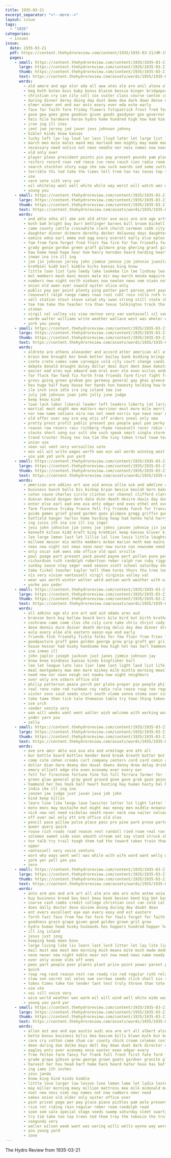 ```yaml
---
title: 1935-03-21
excerpt_separator: "<!--more-->"
layout: issue
tags:
  - "1935"
categories:
  - issues
issue:
  date: 1935-03-21
  pdf: https://content.thehydroreview.com/content/1935/1935-03-21/HR-1935-03-21.pdf
  pages:
    - small: https://content.thehydroreview.com/content/1935/1935-03-21/small/HR-1935-03-21-01.jpg
      large: https://content.thehydroreview.com/content/1935/1935-03-21/large/HR-1935-03-21-01.jpg
      thumb: https://content.thehydroreview.com/content/1935/1935-03-21/thumbnails/HR-1935-03-21-01.jpg
      text: https://content.thehydroreview.com/assets/words/1935/1935-03-21/HR-1935-03-21-01.txt
      words:
        - ald amore and ago alor ada all awa ates ale are anil alona alfalfa
        - beg both buten busi baby bonus blaine bessie binger bridgeport byam balen barrow bears bout buyers bank bills bill bring business back baxter big branch boys bor bales buyer buckmaster bitter bin began been but blessing box browne brisk bee ber brought battle black bie bull begin
        - christian cry can city coll cox custer class course canton cough came cast company car crown colo cecil close county church creek child center con congress candy clinton cattle cotton current cali
        - during dinner deroy doing day dust demo dea dark down dense death dies depa done durnil deal daughter
        - elmer eimer ent end ear entz every ever eda este early
        - face far faith fore friday flowers fitzpatrick frost fred fear friends few foy fearing for from fores fed falls fletcher fand foot fight fer found famous first fate ford
        - gave gow goes gone goodson given goods goodyear goo governor gian gertrude good gram geary george guns goats
        - heis hile hardware horse hydro home hundred high how had him hinton hin hon haden half her has harmony homa hurt happy hard hung house hus henry held heen head hesser
        - iron ing ill ites
        - jent joe jersey jed jover jons johnson johnny
        - kibler kinds know kansas
        - lucky left lax lay loud lar less lloyd later let large list learn last land leroy letter limb learned leo loyd long lente light like
        - march men mule males mand mei marland man mighty may made monday minor mat mckinley morning miles matter merit mon moon many more martha momber mobile mcglathery must most
        - necessary need notice not news needle ner ness names now naes nigh nation new night north nov
        - old only over
        - player pleas president points pin pay present pounds pam place person pins post pers pine people pro pope pull pop part per power poor pees plan plants pai page public pone
        - reifers record roan red reece run reno rouch ries radio room rose rung ring ready roosevelt reason rat
        - search stockton story supp she sow such swords sed seme sutton sons student storm save second sid scarce stock size sol said service stand seen school side shoats sal shoot sand son sorrow start stay stage severe short sing saturday slemp sports sie show saw still shor state sun sell simpson sale sellers speaker sandlin set six soon strawberry schools sincere
        - terrible thi ted take the times tell trom too tas texas top thick toe town thomas than
        - use
        - vere vote vith very var
        - wil whiteley wool wall white while way worst will watch wes well why went wax wars work was wan week wilson wife win waste wind weatherford windows with want west word
        - young you
    - small: https://content.thehydroreview.com/content/1935/1935-03-21/small/HR-1935-03-21-02.jpg
      large: https://content.thehydroreview.com/content/1935/1935-03-21/large/HR-1935-03-21-02.jpg
      thumb: https://content.thehydroreview.com/content/1935/1935-03-21/thumbnails/HR-1935-03-21-02.jpg
      text: https://content.thehydroreview.com/assets/words/1935/1935-03-21/HR-1935-03-21-02.txt
      words:
        - and able atha all abe ask ald atter ave assi are arm age arts ain albert alta
        - both bah bright buy burr bettinger barnes bill broom bickell but bridgeport brown bald betty better black butler bran bank bay ben byrum blue bulk bud brooker buckmaster bruce been bonds bring barrett bayer belle bea ball
        - came county cattle crosswhite clerk church carmean cobb city cases cake common car crush corp coo company chief cold colony christina clinton copes caddo collier canyon corn come chance cox charlie cedar cream cavin cash cost creek carl coleman china
        - daughter dinner ditmore dorothy decker delauney days daughters daley down demar day deer doak deal dunithan
        - eakins edna earl emma end egg every everett early else epton easy eula elmer ethel even elk eugene east edgar eon ear
        - fam from farm forget fred fruit few fire for fan friendly ford fresh fath free frank first fae friday floyd flowers foreman funck fort fay fine
        - grady genie gordon green graff gilmore gray ghering grant given goodin geary gas glad gold grover george greenfield grain gon good garrett grounds glass gui general goods griffin glen
        - haw home head hope hour hom henry herndon heard harding hearty had harold has hydro hamilton heres hal hopewell hur hot herbert heidebrecht hume haden held how harry happy house heen horse hugh her
        - inman ina ira ill ing
        - joe jin johnson jersey john jimmie jennie jim johnnie juanita jack jean
        - krehbiel kidd karl kimble kirks kansas king know
        - little loan list lynn leedy lake lookeba lin lee lindsay leo line last loretta lena lemon left les lorene lea look leola lay lowell
        - mol members mash moni moses male mir may march monda maguire mae mark miss madge mountain melba martins medal miles martha morning mile miller mon martin method maynard mare mckee many mapel monday morr morris mill messimer maxton more
        - numbers new night north niehues now newton news nem nixon notice nolen norman not
        - onion old owen over oswald oyster oliva only
        - public pay par point plenty ping potter part parson pent payne past pain pete press piette poland per price phipps paul present plan pleasant plants patricks
        - roosevelt ralph range rames roan rust ruhl ross rollo ruth rot register ray roof readnour reno rose roman raymond ries reber real ridge
        - sell station stout stove salad shy swan strong still state share schmidt safe stoves shorts sat see stock shae sister speaks serena seed sick south saturday sunday store set soon sparks school simple shanks sodders star sharry sale scott salt service sandlin sylvester smith standard schroder soe smooth strane stocks son sylvest sun samuel shell signs sims
        - tee tom take tho teacher tra than texas talkington track tha thomas tucker toe turn thomason try them thiessen tittle the
        - utzman
        - virgil val valley vis view vernon very van vantassell vil vander
        - warde walter williams write weather wallace west was wheler will went wrede weeks want weatherford weathers white won welch wit week well ward way wey with while wall water
        - york you young
    - small: https://content.thehydroreview.com/content/1935/1935-03-21/small/HR-1935-03-21-03.jpg
      large: https://content.thehydroreview.com/content/1935/1935-03-21/large/HR-1935-03-21-03.jpg
      thumb: https://content.thehydroreview.com/content/1935/1935-03-21/thumbnails/HR-1935-03-21-03.jpg
      text: https://content.thehydroreview.com/assets/words/1935/1935-03-21/HR-1935-03-21-03.txt
      words:
        - aldrete are athens alexander and accord atter american all ator adolph army ary author alli ald august amer able arkansas arm anthony agi
        - brain bee brought bor book better bailey bank bidding brings butt bils been battle bonus back bankers but batley banks berlin bis bottom border bonds bert bien best business big begun boom bellet begin borrow bote busi bright bring board billion bel bill both bellow
        - conte crete comes come carnegie cold city court change candi coins cost cline can cause crate certain class coughlin camps car craig con course clum caesar call coenen credit chancellor congress courts cotton
        - debate donald drought duley dollar deal dust dent down dakota days dad done dall dank dea date der day dart doot drake danie
        - easler ead eres eye edward eam eral ever ele even eccles ende every east est edens ess ean enis eastern essary
        - far flock fan fand fix forth from friends farm first fight fraction fiasco fae for fies fon fall fore fear free fair found fest frank fairly frock fake fines france fresh fodera fed forward force
        - gross going green graham gov germany general gay ghai greece grounds good gra guy gong game greet gold governor
        - hes huge half huey house her hands hun honesty holding how home held has hough har halt hillman hope ham hones honorable high him hoard howard head hoel had hiram hold hodges
        - ile inch ince idle ira ing island ima ise
        - july job johnson joan john jolly june judge
        - keep know kind
        - loan lack labor liberal leader left leaders liberty lat larissa lows lower lowing little longer let lines lloyd langs law long likely leat london letts love late list later laws lands lord loose learned lon lam loss lawyer lial longs
        - martial mest might men matters marriner most more mile merrill may mantel matter members many mil mean milk made man march mast means marland mill maybe monday mae moscow million money must much
        - nor new name nations nira nas not need norris nye nave near newark nation north note norrie now ness nields nou
        - old offer over oey ore ong otis off orders oneal only oma
        - pretty prest profit public present pos people paul pan perky poland power peat priest persons paris picket part press providence powers place pleasant pill plant pickard president pert private point price pete pro per pump
        - reason row revers rass richberg rhyme roosevelt recor robin rate revolt rand rhodes records rhode rich roup regular ranks rather rider rome rey
        - stocks short song sur sult she such speak smart single storm say sons show service street state sir special seem slon senator simple seal states six saw start seen simon sidney snell sweet salary said seems sum sen style stamps share stock save size son stand steel sith standing strange sena sewing small saving
        - trend truster thing tes toa tim the tiny taken trout team tears ten tera top try tye tary tia tse tana trust thar tate then trial tor than toe tines tho times too tom them town teen tax threats talk take tha ton toot tie
        - union use
        - veen val vent very versailles vote
        - wos wil wit write wages worth wan win wal words winning west way water world will war wise wee wool wait william well weight with winner went western work werk welcome was worst
        - you yom yat york yun yard
    - small: https://content.thehydroreview.com/content/1935/1935-03-21/small/HR-1935-03-21-04.jpg
      large: https://content.thehydroreview.com/content/1935/1935-03-21/large/HR-1935-03-21-04.jpg
      thumb: https://content.thehydroreview.com/content/1935/1935-03-21/thumbnails/HR-1935-03-21-04.jpg
      text: https://content.thehydroreview.com/assets/words/1935/1935-03-21/HR-1935-03-21-04.txt
      words:
        - american are adkins art axe aid annie allie ask and adeline arold alfalfa ast alva all ana anna
        - business bunch balls bis bishop bryan bessie beulah born baker barrett berger bert boss beatty bank box blue block byam bridgeport barnes binger been but boy burgman berlin brother better bill back barnard
        - coton cause charles circle clinton car channel clifford clarence colony come cheese cook catching cave cream croak cant cottage cake canton cousins cedar cleave card cecil clancy cold christmas cox can course cozy case county camargo carl class cease church claney city cry cole
        - duncan david dungan dark dale dinn death desire davis day dunham dozier dunnington dinner darko days daily director date dust dear daughter during doc
        - enter else earl ead ene eva entz edgar end eves ethel ent every elmer ella ervin elk edith
        - farm florence friday franco fell fry friends funck for frances ford fed fred friendly france few frank forget foy from fountain freshman
        - guide games grief grand garden goes glimpse gregg griffin guest guess glen gordan gaines geary gone goodpasture good grandson greg grade ground going golf
        - hatfield hanger harles home harding heap had henke held harry heard harold holding hinton half hose hamilton henry horace house high hey has hendrix heart hydro hair her hom him heinz heen
        - ing ivins ith ina ice ill ivy inger
        - jess john johnston jim jones joe johns janzen johnnie jin jan just jons jon james joplin jennie
        - kenneth kitson kidd kraft king krehbiel keep kansas kluver kinds
        - len large lemon last let lillie lal live louis little laughter lie love laake leedy lassiter lena later lighten lord lee light lighter like luther lately loving living lake
        - millwee messer mis moths members mckee marion moth mae mains marry matter man morning mayme mildred may macklin miss mound much missouri moser meeks mama monday mus men moore martha music mature many moorewood
        - nees now night not news noon near new nurse nas newsome need noel north neels nore nine nate
        - only oscar oak owns oda office old opal orville
        - paul poage part present pack pound payne pert pullen puno per papa pat plett parlor pair pinkard past prier price public porn pitz pitzer park place pam potter
        - richardson ruth randolph robertson reber ralph ran ruby riggs robert ross rand roy res ray reynolds
        - sunday sauce stay seger seed season scott school saturday sheffer soon south stafford sorrow sister she see spring stephen swan simpson susie sand sutton style steward schoo sun special silk spain senior six sen september standard smith smithey stephenson sale shaw samuel sparks sells smooth schools store short son service
        - take tickel teacher taylor tell them tures thurs tha tree tom tailor till thousand takes tucker theron trees tindall tea taken ton tippy tuttle texas then the toa tack talk try thirsk tote
        - vis very vivian vantassell virgil virginia valley val
        - wear was worth winter walter weld watson work weather with will woodman wells way worley walker weck want wait wil week wykert west warde wilbur wit wood williams well weatherford went why
        - yorke you yoder
    - small: https://content.thehydroreview.com/content/1935/1935-03-21/small/HR-1935-03-21-05.jpg
      large: https://content.thehydroreview.com/content/1935/1935-03-21/large/HR-1935-03-21-05.jpg
      thumb: https://content.thehydroreview.com/content/1935/1935-03-21/thumbnails/HR-1935-03-21-05.jpg
      text: https://content.thehydroreview.com/assets/words/1935/1935-03-21/HR-1935-03-21-05.txt
      words:
        - all adkins age als are art and aid adams ares aud
        - branson born buy ballew board bors bile bird but birth brother bon bana bring barber bridgeport bozarth bang bulk begin business big bowels bro ben ball blow bigger bible
        - cochrane came come clos che city cure cake chris christ cody cliff crystal company car cant cost crail close coffee cream can cousins cam colorado carry church
        - dena dennis dure dozier death dering delco day dee dinner drop dean daughter dose
        - eula every elke elk eastern eason eye end early
        - friends fink friendly fickle folks fer few floor from fries farm french flock for fone foe free finley fees field
        - goodpasture graff geen golden george grow grip graft ger griffin goodrich greeson getting glidewell guest garden grady glad guess goes
        - house hesser had husky handsome how high hot has harl hammond hone hom home host hydro hearty head her hume hee heart hand habit henry
        - ina inman ill
        - john joplin joseph jackson just janes jimmie johnson jay
        - know knee kindness kansas kinds kingfisher karl
        - lee let league late loss lier lame lant light land list life law lillie lowell locke lorene lloyd last lincoln
        - meal montgomery mae men mare mickey milk mintle morning measles monday matter miles mellen march miller mam most miss may more many mai market money mackey
        - need new nor noon neigh not nowka now night neighbors
        - over only ore osborn office old
        - philip patterson peace porch per plate prayer pie people phillips press pree payne point pot prewitt ply plenty present pueblo pim pleasant pam pitzer
        - real reno rake red ruckman roy radio rule reese roup ree regular ridenour reva
        - sister sons said seeds start south slome senna stoma soar simple sutton sheldon sunday sales standard star sat service sua steer smith set secret stock seem shower store state shaw show saturday school sok she spies small sed seed subject save sale smaller son stamps speed
        - take tame then tick tale thomason table try town thing taken trip thurs thomas trial top texas tex ton them the than tey tow too
        - use urch
        - vander venita very
        - wan will weeks want went walter wish welcome with working world winning ward well was words weed westin week why weatherford woo works
        - yoder yarn you
        - zella
    - small: https://content.thehydroreview.com/content/1935/1935-03-21/small/HR-1935-03-21-06.jpg
      large: https://content.thehydroreview.com/content/1935/1935-03-21/large/HR-1935-03-21-06.jpg
      thumb: https://content.thehydroreview.com/content/1935/1935-03-21/thumbnails/HR-1935-03-21-06.jpg
      text: https://content.thehydroreview.com/assets/words/1935/1935-03-21/HR-1935-03-21-06.txt
      words:
        - ave are amir able ace asa ata and armitage arm ath all
        - bur bottle board bottles bender bend break breath butter but bon brandon been boards blaine blood bira bis bing body bird bea blizzard below bent back bran burst both big ben boys better blue bob blain bet booze beat
        - come cute cohen crooks curt company centers cord card comin cate colony crest cry church clifford character cal cavin came can cama clear chest course car camp cat common cold clay close cant cords
        - dollar dian dare deany don duval downs donny drew delay drinker deal does due demand doo door die doc dawn dime day done dry dally doing denny down doctor dull daughter dark
        - emory elliott edge ele even economy ever every ear
        - felt for firestone fortune fine fon full ferrara farmer fer fron fever far fail from fire face font fore folds fan fellows flash floor first favor finger fow fear fell
        - green glow general gray good ground gone gave grab gaze going grip getting
        - hammond her hes hook halt heart hunting hay human hasty hal has herald hands hada held hand had him hour harold hide hires hot hin hundred hie hole high half holding harding hold head hell hed harried heard hoot health hard
        - india ike ill ing ina
        - janzen joe judge just javan java job john
        - kind keep killin
        - learn line like lenge lave lassiter letter lot light latter late lee little low love lips land left less lowing last larger lay long limp look let
        - mote mons may mustache mut might mac money men middle mcmanus made mies many match mar much manner man march mae mess most more maybe
        - nick new not need nicholas neath never neck now nailer nelson noble nor news night
        - off over owl only ott orm office old olas
        - pencil pace pillow pulse place pass pro pine park prose partner pot paxson patient pelt paper pull pore
        - queer query quick
        - rouse rich roads road reason rest randall ried room real ran river rose read run route raft
        - solomon sweet side soon smooth stream set say stand struck shanty sorrow sick shakes sit starts short swift song strong sleep stretch such speak stant strength see sat sand shake seen start shook sharp said smile still stuart strain search staring sum service street story she sam soe spark strode shed speed springs straight soul stove saw send
        - tor talk try trail tough them tad tho toward taken train than the thi throw then too thar tom tears tiny tell trapper tippy tame teen timber table titus thut ten tall town trucks tory
        - upper
        - vantassell very voice venture
        - worn why ways went well was while with wife ward want welly words wise word work watch way wide wish weeks week will wild white walk world weak
        - york yer yell yon you
        - zero
    - small: https://content.thehydroreview.com/content/1935/1935-03-21/small/HR-1935-03-21-07.jpg
      large: https://content.thehydroreview.com/content/1935/1935-03-21/large/HR-1935-03-21-07.jpg
      thumb: https://content.thehydroreview.com/content/1935/1935-03-21/thumbnails/HR-1935-03-21-07.jpg
      text: https://content.thehydroreview.com/assets/words/1935/1935-03-21/HR-1935-03-21-07.txt
      words:
        - anto arm ann and ark art all alm are ake aro ache antee asia ade ain ask
        - buy business breed box best beau book besson bend big bet bayer brought boys bowels but both baby batt bending bele branch been better bring battle bis brand
        - course cash combs credit college christian cost can cold cal christa coon corn cure chalk chi cross clarke cough cee con come cobar common christ comer chris creek care cream
        - does dally doctor dose divine doing during dey doubt dean
        - ent evers excellent eye ean every easy end est eastern
        - forth fast face from few far fore fer fowls forget for faith fons flock free fears fon fed favor fellow full frease
        - goodness grain grape given good golden grown grit grow
        - hydro human head husky husbands hes hoppers hundred hopper has him holy how hens half helps hope heard
        - ill ing island
        - jesus just jong
        - keeping keep keen knox
        - large living like liv learn last lord litter let lay lite light long love life live list lovely late lora league lesson labor little lead look less
        - mail must mae mast men morning mich means mite much made model more manner may many march method money mash meth mean miles most man
        - nene never new night noble near not now need news name needy
        - over only ocean olds off ones
        - pees part people poor plants plant price point power parent post pleasant per pure peter pos pellet peg process paul place powder
        - quick
        - roup reg rond reason rest ran ready rin red regular ruth relation real ren ramp ret
        - slow son secret sal seles swe sorrows seeds slick shall six shun sinks season strength state simple staney stole supply senna station seed speed safe spoon senior sea say sunshine stuff sorrow such shore spurgeon stipes shadow shakes send said seven
        - takes times take ton tender tant test truly throne than tote tell thing tian thunder taste trom topic them the toward try tim top too taken teal then treat turn
        - use ute
        - vai vill voice very
        - wice world weather was warm wil will wind well white wide ways while worlds wills way worth ware winners word wheat wile winter with water work
        - young you yard yar
    - small: https://content.thehydroreview.com/content/1935/1935-03-21/small/HR-1935-03-21-08.jpg
      large: https://content.thehydroreview.com/content/1935/1935-03-21/large/HR-1935-03-21-08.jpg
      thumb: https://content.thehydroreview.com/content/1935/1935-03-21/thumbnails/HR-1935-03-21-08.jpg
      text: https://content.thehydroreview.com/assets/words/1935/1935-03-21/HR-1935-03-21-08.txt
      words:
        - allon ast ane and aye austin audi ana are art all albert alsup avery ale
        - bette bonus business bilis bea bascom bills blown bulk but beers bobby bread bill buy bernice beets butler ber back born block been bank brown
        - care cry cotton came chum car county chick cream coleman cost claudia chance can che certain cold city corn comfort come corah cane church call
        - deen during due dalke days dell day down duet dark director done daughter dorothy
        - eagles entz ever economy ence easter even edgar every
        - free felton farm fancy for frank full front first fate ford finger fred from fran fair fast fruit friday foot fee frances
        - grade grape gibson grew george grown goats gardner granite glass given giant grim gave gallon garden golden greed good gover gambling gaeta
        - harvest her hou head hart home hack heard hafer hose has hatfield hour hydro hair hed house hackett hor hinton held hea herndon
        - ing iams ith inches
        - jess janda
        - know king kind kinds kimble
        - little love larger low lesson lone lemon lame let lydia lester long last lay lambert lot les late large land life
        - may miller morning many million mattress mee milk mcdonald most major monday might more man miss mach marshall men mule mash market mares much martin muscat mean mules march mans main
        - noel new ness nims nay names not now numbers neer need
        - oakes onion old older only oyster office over
        - pint privat page per pay place piano pickles pam pele present people pees post price public plants paper private pink pow pone pump panes pounds power
        - rice rot riding rain regular reber room randolph read
        - soon som sale special stage seeds swamp saturday sleet swartz sunday sense silk sugar sly star smith sch surplus salmon size singer sour sunrise settles sad school stove shearing storms seat style sor stockton sing snow shown strong say sandlin see saul sang song shell sleep swartzendruber show
        - try tim take too top trees ted thom trey the tobacco tho truly texas them taylor talkington than talent tea
        - vangundy very
        - waller wilson week want was waring willi wells wynne way word wedding wheat william worst weather white world why with wake will
        - you young yard
        - zone
---
```


The Hydro Review from 1935-03-21

<!--more-->

